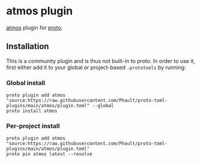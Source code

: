 # atmos plugin

[atmos](https://github.com/cloudposse/atmos) plugin for [proto](https://github.com/moonrepo/proto).

## Installation

This is a community plugin and is thus not built-in to proto. In order to use it, first either add it to your global or project-based `.prototools` by running:

### Global install

```shell
proto plugin add atmos "source:https://raw.githubusercontent.com/Phault/proto-toml-plugins/main/atmos/plugin.toml" --global
proto install atmos
```

### Per-project install

```shell
proto plugin add atmos "source:https://raw.githubusercontent.com/Phault/proto-toml-plugins/main/atmos/plugin.toml"
proto pin atmos latest --resolve
```
